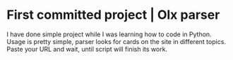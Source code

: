 # First committed project | Olx parser

I have done simple project while I was learning how to code in Python.
Usage is pretty simple, parser looks for cards on the site in different topics. Paste your URL and wait, until script will finish its work.
